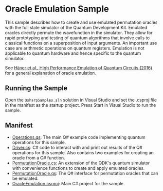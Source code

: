 ﻿# Oracle Emulation Sample

This sample describes how to create and use emulated permutation oracles with the full state simulator of the Quantum Development Kit. Emulated oracles directly permute the wavefunction in the simulator. They allow for rapid prototyping and testing of quantum algorithms that involve calls to classical functions on a superposition of input arguments. An important use case are arithmetic operations on quantum registers. Emulation is not applicable to quantum hardware and hence specific to the quantum simulator.

See [Häner et al., High Performance Emulation of Quantum Circuits (2016)](https://arxiv.org/abs/1604.06460) for a general explanation of oracle emulation.

## Running the Sample

Open the `QsharpSamples.sln` solution in Visual Studio and set the .csproj file in the manifest as the startup project.
Press Start in Visual Studio to run the sample.

## Manifest

- [Operations.qs](./Operations.qs): The main Q# example code implementing quantum operations for this sample.
- [Driver.cs](./Driver.cs): C# code to interact with and print out results of the Q# operations for this sample. Also contains two examples for creating an oracle from a C# function.
- [PermutationOracle.cs](./PermutationOracle.cs): An extension of the QDK's quantum simulator with convenience functions to create and apply emulated oracles.
- [PermutationOracle.qs](./PermutationOracle.qs): The Q# interface for permutation oracles that can be emulated.
- [OracleEmulation.csproj](./OracleEmulation.csproj): Main C# project for the sample.
